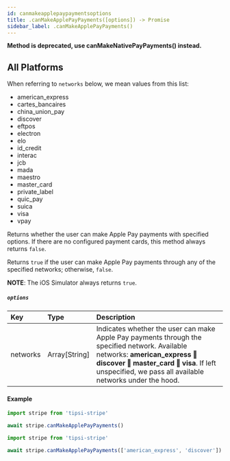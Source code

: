 ```yaml
---
id: canmakeapplepaypaymentsoptions
title: .canMakeApplePayPayments([options]) -> Promise
sidebar_label: .canMakeApplePayPayments()
---
```


__Method is deprecated, use canMakeNativePayPayments() instead.__


## All Platforms

When referring to `networks` below, we mean values from this list:

* american_express
* cartes_bancaires
* china_union_pay
* discover
* eftpos
* electron
* elo
* id_credit
* interac
* jcb
* mada
* maestro
* master_card
* private_label
* quic_pay
* suica
* visa
* vpay

Returns whether the user can make Apple Pay payments with specified options.
If there are no configured payment cards, this method always returns `false`.

Returns `true` if the user can make Apple Pay payments through any of the specified networks; otherwise, `false`.

**NOTE**: The iOS Simulator always returns `true`.

##### `options`

| Key | Type | Description |
| :--- | :--- | :--- |
| networks | Array[String] | Indicates whether the user can make Apple Pay payments through the specified network. Available networks: **american_express ‖ discover ‖ master_card ‖ visa**. If left unspecified, we pass all available networks under the hood. |

#### Example

```js
import stripe from 'tipsi-stripe'

await stripe.canMakeApplePayPayments()
```

```js
import stripe from 'tipsi-stripe'

await stripe.canMakeApplePayPayments(['american_express', 'discover'])
```
